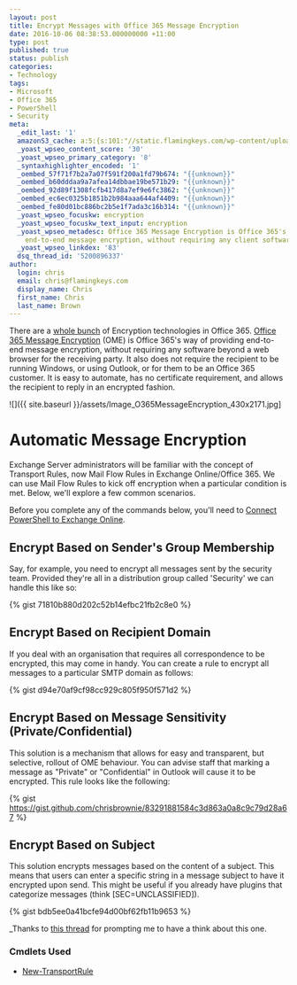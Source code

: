 ```yaml
---
layout: post
title: Encrypt Messages with Office 365 Message Encryption
date: 2016-10-06 08:38:53.000000000 +11:00
type: post
published: true
status: publish
categories:
- Technology
tags:
- Microsoft
- Office 365
- PowerShell
- Security
meta:
  _edit_last: '1'
  amazonS3_cache: a:5:{s:101:"//static.flamingkeys.com/wp-content/uploads/2016/10/06072217/Image_O365MessageEncryption_430x2171.jpg";i:1233;s:85:"//flamingkeys.com/wp-content/uploads/2016/10/Image_O365MessageEncryption_430x2171.jpg";i:1233;s:51:"//technet.microsoft.com/en-us/library/dn569286.aspx";a:1:{s:9:"timestamp";i:1475743133;}s:66:"//gist.github.com/chrisbrownie/8ce6ffa38dcfe7d1cf513d7135bbf34c.js";a:1:{s:9:"timestamp";i:1475741684;}s:64:"//technet.microsoft.com/en-us/library/bb125138(v=exchg.160).aspx";a:1:{s:9:"timestamp";i:1475743133;}}
  _yoast_wpseo_content_score: '30'
  _yoast_wpseo_primary_category: '8'
  _syntaxhighlighter_encoded: '1'
  _oembed_57f71f7b2a7a07f591f200a1fd79b674: "{{unknown}}"
  _oembed_b60dddaa9a7afea14dbbae19be571b29: "{{unknown}}"
  _oembed_92d89f1308fcfb417d8a7ef9e6fc3862: "{{unknown}}"
  _oembed_ec6ec0325b1851b2b984aaa644af4409: "{{unknown}}"
  _oembed_fe80d01bc886bc2b5e1f7ada3c16b314: "{{unknown}}"
  _yoast_wpseo_focuskw: encryption
  _yoast_wpseo_focuskw_text_input: encryption
  _yoast_wpseo_metadesc: Office 365 Message Encryption is Office 365's way of providing
    end-to-end message encryption, without requiring any client software.
  _yoast_wpseo_linkdex: '83'
  dsq_thread_id: '5200896337'
author:
  login: chris
  email: chris@flamingkeys.com
  display_name: Chris
  first_name: Chris
  last_name: Brown
---
```


There are a [whole bunch](https://technet.microsoft.com/en-us/library/dn569286.aspx) of Encryption technologies in Office 365. [Office 365 Message Encryption](https://products.office.com/en-us/exchange/office-365-message-encryption) (OME) is Office 365's way of providing end-to-end message encryption, without requiring any software beyond a web browser for the receiving party. It also does not require the recipient to be running Windows, or using Outlook, or for them to be an Office 365 customer. It is easy to automate, has no certificate requirement, and allows the recipient to reply in an encrypted fashion.

![]({{ site.baseurl }}/assets/Image_O365MessageEncryption_430x2171.jpg]

# Automatic Message Encryption

Exchange Server administrators will be familiar with the concept of Transport Rules, now Mail Flow Rules in Exchange Online/Office 365. We can use Mail Flow Rules to kick off encryption when a particular condition is met. Below, we'll explore a few common scenarios.

Before you complete any of the commands below, you'll need to [Connect PowerShell to Exchange Online](http://exchangeserverpro.com/powershell-function-connect-office-365/).

## Encrypt Based on Sender's Group Membership

Say, for example, you need to encrypt all messages sent by the security team. Provided they're all in a distribution group called 'Security' we can handle this like so:

{% gist 71810b880d202c52b14efbc21fb2c8e0 %}

## Encrypt Based on Recipient Domain

If you deal with an organisation that requires all correspondence to be encrypted, this may come in handy. You can create a rule to encrypt all messages to a particular SMTP domain as follows:

{% gist d94e70af9cf98cc929c805f950f571d2 %}

## Encrypt Based on Message Sensitivity (Private/Confidential)

This solution is a mechanism that allows for easy and transparent, but selective, rollout of OME behaviour. You can advise staff that marking a message as "Private" or "Confidential" in Outlook will cause it to be encrypted. This rule looks like the following:

{% gist https://gist.github.com/chrisbrownie/83291881584c3d863a0a8c9c79d28a67 %}

## Encrypt Based on Subject

This solution encrypts messages based on the content of a subject. This means that users can enter a specific string in a message subject to have it encrypted upon send. This might be useful if you already have plugins that categorize messages (think [SEC=UNCLASSIFIED]).

{% gist bdb5ee0a41bcfe94d00bf62fb11b9653 %}

_Thanks to [this thread](https://techcommunity.microsoft.com/t5/Exchange/Transport-rule-for-message-encryption-with-regex/m-p/18772) for prompting me to have a think about this one.

### Cmdlets Used

* [New-TransportRule](https://technet.microsoft.com/en-us/library/bb125138(v=exchg.160).aspx)

